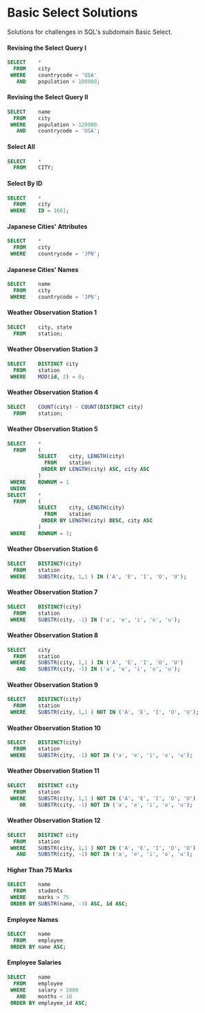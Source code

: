 # Basic Select Solutions
Solutions for challenges in SQL's subdomain Basic Select.

#### Revising the Select Query I
```SQL
SELECT    *
  FROM    city
 WHERE    countrycode = 'USA' 
   AND    population > 100000;
```

#### Revising the Select Query II
```SQL
SELECT    name 
  FROM    city
 WHERE    population > 120000
   AND    countrycode = 'USA';
```

#### Select All
```SQL
SELECT    * 
  FROM    CITY;
```

#### Select By ID
```SQL
SELECT    *
  FROM    city
 WHERE    ID = 1661;
```

#### Japanese Cities' Attributes
```SQL
SELECT    *
  FROM    city
 WHERE    countrycode = 'JPN';
```

#### Japanese Cities' Names
```SQL
SELECT    name
  FROM    city
 WHERE    countrycode = 'JPN';
```

#### Weather Observation Station 1
```SQL
SELECT    city, state
  FROM    station;
```

#### Weather Observation Station 3
```SQL
SELECT    DISTINCT city
  FROM    station
 WHERE    MOD(id, 2) = 0;
```

#### Weather Observation Station 4
```SQL
SELECT    COUNT(city) - COUNT(DISTINCT city)
  FROM    station;
```

#### Weather Observation Station 5
```SQL
SELECT    *
  FROM    (
          SELECT    city, LENGTH(city)
            FROM    station
           ORDER BY LENGTH(city) ASC, city ASC
          )
 WHERE    ROWNUM = 1
 UNION
SELECT    *
  FROM    (
          SELECT    city, LENGTH(city)
            FROM    station
           ORDER BY LENGTH(city) DESC, city ASC
          )
 WHERE    ROWNUM = 1;
```

#### Weather Observation Station 6
```SQL
SELECT    DISTINCT(city)
  FROM    station
 WHERE    SUBSTR(city, 1,1 ) IN ('A', 'E', 'I', 'O', 'U');
```

#### Weather Observation Station 7
```SQL
SELECT    DISTINCT(city)
  FROM    station
 WHERE    SUBSTR(city, -1) IN ('a', 'e', 'i', 'o', 'u');
```

#### Weather Observation Station 8
```SQL
SELECT    city
  FROM    station
 WHERE    SUBSTR(city, 1,1 ) IN ('A', 'E', 'I', 'O', 'U')
   AND    SUBSTR(city, -1) IN ('a', 'e', 'i', 'o', 'u');
```

#### Weather Observation Station 9
```SQL
SELECT    DISTINCT(city)
  FROM    station
 WHERE    SUBSTR(city, 1,1 ) NOT IN ('A', 'E', 'I', 'O', 'U');
```

#### Weather Observation Station 10
```SQL
SELECT    DISTINCT(city)
  FROM    station
 WHERE    SUBSTR(city, -1) NOT IN ('a', 'e', 'i', 'o', 'u');
```

#### Weather Observation Station 11
```SQL
SELECT    DISTINCT city
  FROM    station
 WHERE    SUBSTR(city, 1,1 ) NOT IN ('A', 'E', 'I', 'O', 'U')
    OR    SUBSTR(city, -1) NOT IN ('a', 'e', 'i', 'o', 'u');
```

#### Weather Observation Station 12
```SQL
SELECT    DISTINCT city
  FROM    station
 WHERE    SUBSTR(city, 1,1 ) NOT IN ('A', 'E', 'I', 'O', 'U')
   AND    SUBSTR(city, -1) NOT IN ('a', 'e', 'i', 'o', 'u');
```

#### Higher Than 75 Marks
```SQL
SELECT    name
  FROM    students
 WHERE    marks > 75
 ORDER BY SUBSTR(name, -3) ASC, id ASC;
```

#### Employee Names
```SQL
SELECT    name
  FROM    employee
 ORDER BY name ASC;
```

#### Employee Salaries
```SQL
SELECT    name
  FROM    employee
 WHERE    salary > 2000
   AND    months < 10
 ORDER BY employee_id ASC;
```